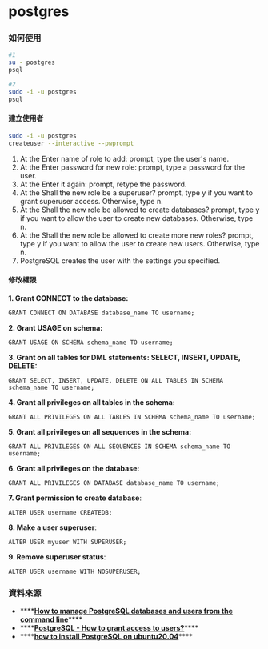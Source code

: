 # postgres

### 如何使用

```bash
#1
su - postgres
psql

#2
sudo -i -u postgres
psql
```

#### 建立使用者

```bash
sudo -i -u postgres
createuser --interactive --pwprompt
```

1. At the Enter name of role to add: prompt, type the user's name.
2. At the Enter password for new role: prompt, type a password for the user.
3. At the Enter it again: prompt, retype the password.
4. At the Shall the new role be a superuser? prompt, type y if you want to grant superuser access. Otherwise, type n.
5. At the Shall the new role be allowed to create databases? prompt, type y if you want to allow the user to create new databases. Otherwise, type n.
6. At the Shall the new role be allowed to create more new roles? prompt, type y if you want to allow the user to create new users. Otherwise, type n.
7. PostgreSQL creates the user with the settings you specified.

#### 修改權限

**1. Grant CONNECT to the database:**

```text
GRANT CONNECT ON DATABASE database_name TO username;
```

**2. Grant USAGE on schema:**

```text
GRANT USAGE ON SCHEMA schema_name TO username;
```

**3. Grant on all tables for DML statements: SELECT, INSERT, UPDATE, DELETE:**

```text
GRANT SELECT, INSERT, UPDATE, DELETE ON ALL TABLES IN SCHEMA schema_name TO username;
```

**4. Grant all privileges on all tables in the schema:**

```text
GRANT ALL PRIVILEGES ON ALL TABLES IN SCHEMA schema_name TO username;
```

**5. Grant all privileges on all sequences in the schema:**

```text
GRANT ALL PRIVILEGES ON ALL SEQUENCES IN SCHEMA schema_name TO username;
```

**6. Grant all privileges on the database:**

```text
GRANT ALL PRIVILEGES ON DATABASE database_name TO username;
```

**7. Grant permission to create database**:

```text
ALTER USER username CREATEDB;
```

**8. Make a user superuser**:

```text
ALTER USER myuser WITH SUPERUSER;
```

**9. Remove superuser status**:

```text
ALTER USER username WITH NOSUPERUSER;
```

### 資料來源

* \*\*\*\*[**How to manage PostgreSQL databases and users from the command line**](https://www.a2hosting.com/kb/developer-corner/postgresql/managing-postgresql-databases-and-users-from-the-command-line)\*\*\*\*
* \*\*\*\*[**PostgreSQL - How to grant access to users?**](https://tableplus.com/blog/2018/04/postgresql-how-to-grant-access-to-users.html)\*\*\*\*
* \*\*\*\*[**how to install PostgreSQL on ubuntu20.04**](https://linuxconfig.org/ubuntu-20-04-postgresql-installation)\*\*\*\*

